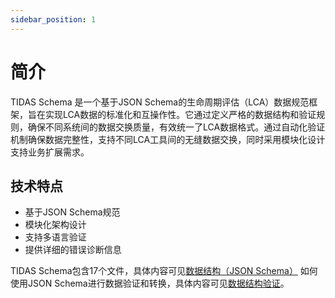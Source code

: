 ```yaml
---
sidebar_position: 1
---
```


# 简介

<!-- 怎么在数据库中用JSON字段存，JSON优势 -->

TIDAS Schema 是一个基于JSON Schema的生命周期评估（LCA）数据规范框架，旨在实现LCA数据的标准化和互操作性。它通过定义严格的数据结构和验证规则，确保不同系统间的数据交换质量，有效统一了LCA数据格式。通过自动化验证机制确保数据完整性，支持不同LCA工具间的无缝数据交换，同时采用模块化设计支持业务扩展需求。

## 技术特点

- 基于JSON Schema规范
- 模块化架构设计
- 支持多语言验证
- 提供详细的错误诊断信息

TIDAS Schema包含17个文件，具体内容可见[数据结构（JSON Schema）](/docs/schema/json-schema)
如何使用JSON Schema进行数据验证和转换，具体内容可见[数据结构验证](https://json-schema.org/)。
